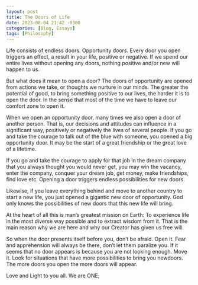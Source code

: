 ```yaml
---
layout: post
title: The Doors of Life
date: 2023-08-04 21:42 -0300
categories: [Blog, Essays]
tags: [Philosophy]
---
```


Life consists of endless doors. Opportunity doors. Every door you open triggers an effect, a result in your life, positive or negative. If we spend our entire lives without opening any doors, nothing positive and/or new will happen to us.

But what does it mean to open a door? The doors of opportunity are opened from actions we take, or thoughts we nurture in our minds.
The greater the potential of good, to bring something positive to our lives, the harder it is to open the door. In the sense that most of the time we have to leave our comfort zone to open it.

When we open an opportunity door, many times we also open a door of another person. That is, our decisions and attitudes can influence in a significant way, positively or negatively the lives of several people.
If you go and take the courage to talk out of the blue with someone, you opened a big opportunity door. It may be the start of a great friendship or the great love of a lifetime.

If you go and take the courage to apply for that job in the dream company that you always thought you would never get, you may win the vacancy, enter the company, conquer your dream job, get money, make friendships, find love etc. Opening a door triggers endless possibilities for new doors.

Likewise, if you leave everything behind and move to another country to start a new life, you just opened a gigantic new door of opportunity. God only knows the possibilities of new doors that this new life will bring.

At the heart of all this is man’s greatest mission on Earth: To experience life in the most diverse way possible and to extract wisdom from it. That is the main reason why we are here and why our Creator has given us free will.

So when the door presents itself before you, don’t be afraid. Open it. Fear and apprehension will always be there, don’t let them paralize you. If it seems that no door appears is because you are not looking enough. Move it. Look for situations that have more possibilities to bring you newdoors. The more doors you open the more doors will appear.

Love and Light to you all. We are ONE;
